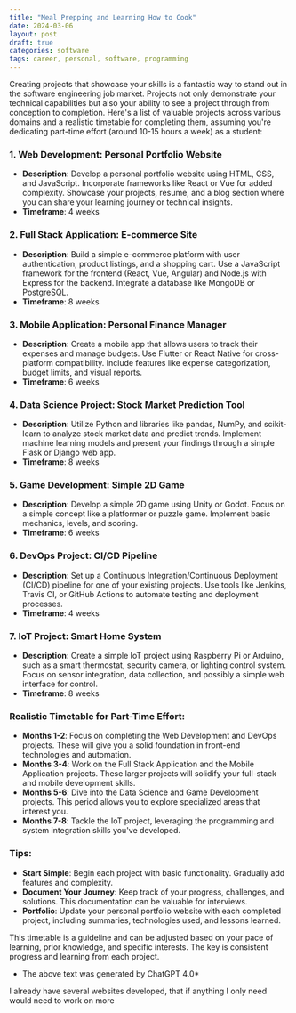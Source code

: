 ```yaml
---
title: "Meal Prepping and Learning How to Cook"
date: 2024-03-06
layout: post
draft: true
categories: software
tags: career, personal, software, programming
---
```


Creating projects that showcase your skills is a fantastic way to stand out in the software engineering job market. Projects not only demonstrate your technical capabilities but also your ability to see a project through from conception to completion. Here's a list of valuable projects across various domains and a realistic timetable for completing them, assuming you're dedicating part-time effort (around 10-15 hours a week) as a student:

### 1. Web Development: Personal Portfolio Website
- **Description**: Develop a personal portfolio website using HTML, CSS, and JavaScript. Incorporate frameworks like React or Vue for added complexity. Showcase your projects, resume, and a blog section where you can share your learning journey or technical insights.
- **Timeframe**: 4 weeks

### 2. Full Stack Application: E-commerce Site
- **Description**: Build a simple e-commerce platform with user authentication, product listings, and a shopping cart. Use a JavaScript framework for the frontend (React, Vue, Angular) and Node.js with Express for the backend. Integrate a database like MongoDB or PostgreSQL.
- **Timeframe**: 8 weeks

### 3. Mobile Application: Personal Finance Manager
- **Description**: Create a mobile app that allows users to track their expenses and manage budgets. Use Flutter or React Native for cross-platform compatibility. Include features like expense categorization, budget limits, and visual reports.
- **Timeframe**: 6 weeks

### 4. Data Science Project: Stock Market Prediction Tool
- **Description**: Utilize Python and libraries like pandas, NumPy, and scikit-learn to analyze stock market data and predict trends. Implement machine learning models and present your findings through a simple Flask or Django web app.
- **Timeframe**: 8 weeks

### 5. Game Development: Simple 2D Game
- **Description**: Develop a simple 2D game using Unity or Godot. Focus on a simple concept like a platformer or puzzle game. Implement basic mechanics, levels, and scoring.
- **Timeframe**: 6 weeks

### 6. DevOps Project: CI/CD Pipeline
- **Description**: Set up a Continuous Integration/Continuous Deployment (CI/CD) pipeline for one of your existing projects. Use tools like Jenkins, Travis CI, or GitHub Actions to automate testing and deployment processes.
- **Timeframe**: 4 weeks

### 7. IoT Project: Smart Home System
- **Description**: Create a simple IoT project using Raspberry Pi or Arduino, such as a smart thermostat, security camera, or lighting control system. Focus on sensor integration, data collection, and possibly a simple web interface for control.
- **Timeframe**: 8 weeks

### Realistic Timetable for Part-Time Effort:
- **Months 1-2**: Focus on completing the Web Development and DevOps projects. These will give you a solid foundation in front-end technologies and automation.
- **Months 3-4**: Work on the Full Stack Application and the Mobile Application projects. These larger projects will solidify your full-stack and mobile development skills.
- **Months 5-6**: Dive into the Data Science and Game Development projects. This period allows you to explore specialized areas that interest you.
- **Months 7-8**: Tackle the IoT project, leveraging the programming and system integration skills you've developed.

### Tips:
- **Start Simple**: Begin each project with basic functionality. Gradually add features and complexity.
- **Document Your Journey**: Keep track of your progress, challenges, and solutions. This documentation can be valuable for interviews.
- **Portfolio**: Update your personal portfolio website with each completed project, including summaries, technologies used, and lessons learned.

This timetable is a guideline and can be adjusted based on your pace of learning, prior knowledge, and specific interests. The key is consistent progress and learning from each project.

* The above text was generated by ChatGPT 4.0*

I already have several websites developed, that if anything I only need would need to work on more